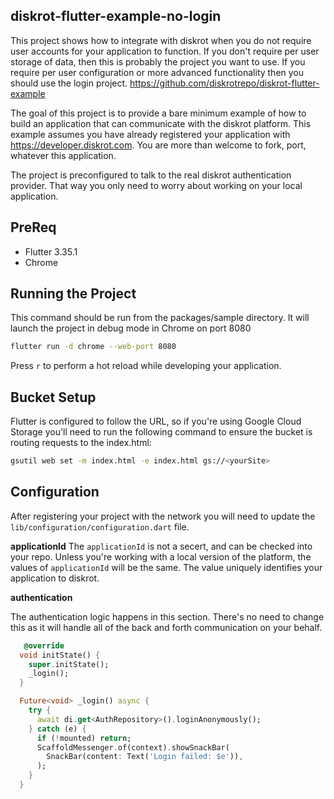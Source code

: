 ## diskrot-flutter-example-no-login

This project shows how to integrate with diskrot when you do not require user accounts for your application to function. If you don't require per user storage of data, then this is probably the project you want to use. If you require per user configuration or more advanced functionality then you should use the login project. https://github.com/diskrotrepo/diskrot-flutter-example

The goal of this project is to provide a bare minimum example of how to build an application that can communicate with the diskrot platform. This example assumes you have already registered your application with https://developer.diskrot.com. You are more than welcome
to fork, port, whatever this application.

The project is preconfigured to talk to the real diskrot authentication provider. That way you only need to worry about working on your local application.

## PreReq

- Flutter 3.35.1
- Chrome 

## Running the Project

This command should be run from the packages/sample directory. It will launch the project in debug mode in Chrome on port 8080

```bash
flutter run -d chrome --web-port 8080
```

Press `r` to perform a hot reload while developing your application.

## Bucket Setup

Flutter is configured to follow the URL, so if you're using Google Cloud Storage you'll need to run the following command to ensure the bucket is routing requests to the index.html:

```bash
gsutil web set -m index.html -e index.html gs://<yourSite>
```

## Configuration

After registering your project with the network you will need to update the `lib/configuration/configuration.dart` file. 

**applicationId**
The `applicationId` is not a secert, and can be checked into your repo. Unless you're working with a local version of the platform, the
values of `applicationId` will be the same. The value uniquely identifies your application to diskrot. 

**authentication**

The authentication logic happens in this section. There's no need to change this as it will handle all of the back and forth communication on your behalf.

```dart
   @override
  void initState() {
    super.initState();
    _login();
  }

  Future<void> _login() async {
    try {
      await di.get<AuthRepository>().loginAnonymously();
    } catch (e) {
      if (!mounted) return;
      ScaffoldMessenger.of(context).showSnackBar(
        SnackBar(content: Text('Login failed: $e')),
      );
    }
  }
```

